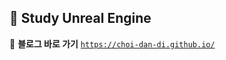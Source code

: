 ## 🦁 Study Unreal Engine

📎 **블로그 바로 가기**
[`https://choi-dan-di.github.io/`](https://choi-dan-di.github.io/)
